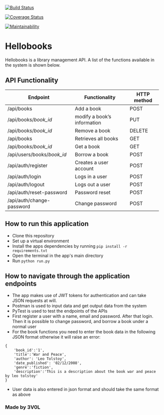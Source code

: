 [![Build Status](https://travis-ci.org/3V0L/bootcamp-c2.svg?branch=master)](https://travis-ci.org/3V0L/bootcamp-c2)

[![Coverage Status](https://coveralls.io/repos/github/3V0L/bootcamp-c2/badge.svg?branch=master)](https://coveralls.io/github/3V0L/bootcamp-c2?branch=master)

[![Maintainability](https://api.codeclimate.com/v1/badges/e356e72db224b9f46c56/maintainability)](https://codeclimate.com/github/3V0L/bootcamp-c2/maintainability)

# Hellobooks 

Hellobooks is a library management API. A list of the functions available in the system is shown below.

## API Functionality

|Endpoint                  | Functionality              |HTTP method 
|--------------------------|----------------------------|-------------
|/api/books                |Add a book                  |POST        
|/api/books/*book_id*       |modify a book’s information |PUT
|/api/books/*book_id*      |Remove a book               |DELETE
|/api/books                |Retrieves all books         |GET
|/api/books/*book_id*       |Get a book                  |GET
|/api/users/books/*book_id* |Borrow a book               |POST
|/api/auth/register        |Creates a user account      |POST
|/api/auth/login           |Logs in a user              |POST
|/api/auth/logout          |Logs out a user             |POST
|/api/auth/reset-password  |Password reset              |POST
|/api/auth/change-password  |Change password              |POST

## How to run this application

 - Clone this repository
 - Set up a virtual environment
 - Install the apps dependencies by running `pip install -r requirements.txt`
 - Open the terminal in the app's main directory
 - Run `python run.py`

 
## How to navigate through the application endpoints
- The app makes use of JWT tokens for authentication and can take JSON requests at will.
- Postman is used to input data and get output data from the system
- PyTest is used to test the endpoints of the APIs
- First register a user with a name, email and password. After that login. Then it is possible to change password, and borrow a book under a normal user
- For the book functions you need to enter the book data in the following JSON format otherwise it will raise an error:
```
{
    'book_id':'1',
    'title':'War and Peace',
    'author': 'Leo Tolstoy',
    'date_published': '02/12/2008',
    'genre':'fiction',
    'description':'This is a description about the book war and peace by leo tolstoy'
}
```
- User data is also entered in json format and should take the same format as above


### Made by 3V0L

